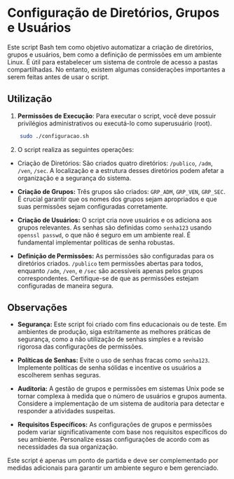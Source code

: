 # Configuração de Diretórios, Grupos e Usuários

Este script Bash tem como objetivo automatizar a criação de diretórios, grupos e usuários, bem como a definição de permissões em um ambiente Linux. É útil para estabelecer um sistema de controle de acesso a pastas compartilhadas. No entanto, existem algumas considerações importantes a serem feitas antes de usar o script.

## Utilização

1. **Permissões de Execução**: Para executar o script, você deve possuir privilégios administrativos ou executá-lo como superusuário (root).

```bash
    sudo ./configuracao.sh
```

2. O script realiza as seguintes operações:

- Criação de Diretórios: São criados quatro diretórios: `/publico`, `/adm`, `/ven`, `/sec`. A localização e a estrutura desses diretórios podem afetar a organização e a segurança do sistema.

- **Criação de Grupos:** Três grupos são criados: `GRP_ADM`, `GRP_VEN`, `GRP_SEC`. É crucial garantir que os nomes dos grupos sejam apropriados e que suas permissões sejam configuradas corretamente.

- **Criação de Usuários:** O script cria nove usuários e os adiciona aos grupos relevantes. As senhas são definidas como `senha123` usando `openssl passwd`, o que não é seguro em um ambiente real. É fundamental implementar políticas de senha robustas.

- **Definição de Permissões:** As permissões são configuradas para os diretórios criados. `/publico` tem permissões abertas para todos, enquanto `/adm`, `/ven`, e `/sec` são acessíveis apenas pelos grupos correspondentes. Certifique-se de que as permissões estejam configuradas de maneira segura.

## Observações
- **Segurança:** Este script foi criado com fins educacionais ou de teste. Em ambientes de produção, siga estritamente as melhores práticas de segurança, como a não utilização de senhas simples e a revisão rigorosa das configurações de permissões.

- **Políticas de Senhas:** Evite o uso de senhas fracas como `senha123`. Implemente políticas de senha sólidas e incentive os usuários a escolherem senhas seguras.

- **Auditoria:** A gestão de grupos e permissões em sistemas Unix pode se tornar complexa à medida que o número de usuários e grupos aumenta. Considere a implementação de um sistema de auditoria para detectar e responder a atividades suspeitas.

- **Requisitos Específicos:** As configurações de grupos e permissões podem variar significativamente com base nos requisitos específicos do seu ambiente. Personalize essas configurações de acordo com as necessidades da sua organização.

Este script é apenas um ponto de partida e deve ser complementado por medidas adicionais para garantir um ambiente seguro e bem gerenciado.

